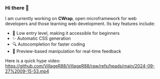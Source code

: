 ### Hi there 👋

I am currently working on **CWrap**, open microframework for web developers and those learning web development. Its key features include:

- 👶 Low entry level, making it accessible for beginners
- ✨ Automatic CSS generation
- 🔍 Autocompletion for faster coding
- 👀 Preview-based manipulation for real-time feedback

Here is a quick hype video: https://github.com/VillageR88/VillageR88/raw/refs/heads/main/2024-09-27%2009-15-53.mp4
